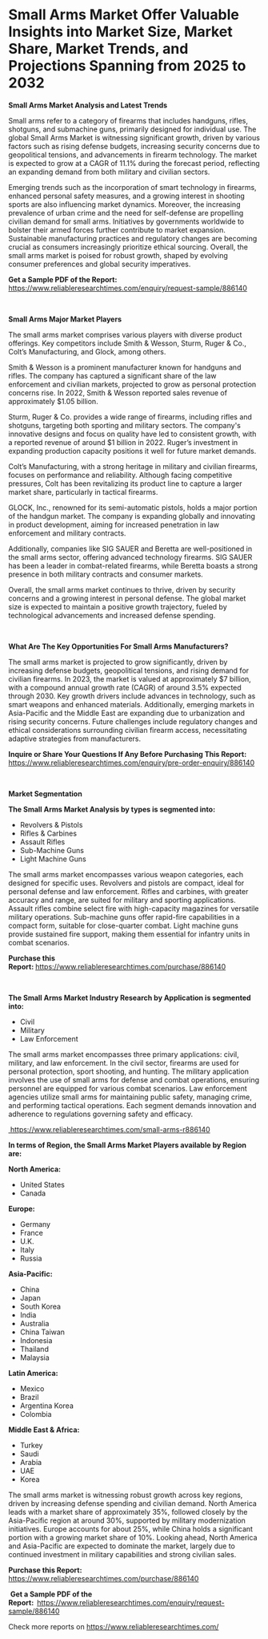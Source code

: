 <p><h1>Small Arms Market Offer Valuable Insights into Market Size, Market Share, Market Trends, and Projections Spanning from 2025 to 2032</h1></p><p><strong>Small Arms Market Analysis and Latest Trends</strong></p>
<p><p>Small arms refer to a category of firearms that includes handguns, rifles, shotguns, and submachine guns, primarily designed for individual use. The global Small Arms Market is witnessing significant growth, driven by various factors such as rising defense budgets, increasing security concerns due to geopolitical tensions, and advancements in firearm technology. The market is expected to grow at a CAGR of 11.1% during the forecast period, reflecting an expanding demand from both military and civilian sectors.</p><p>Emerging trends such as the incorporation of smart technology in firearms, enhanced personal safety measures, and a growing interest in shooting sports are also influencing market dynamics. Moreover, the increasing prevalence of urban crime and the need for self-defense are propelling civilian demand for small arms. Initiatives by governments worldwide to bolster their armed forces further contribute to market expansion. Sustainable manufacturing practices and regulatory changes are becoming crucial as consumers increasingly prioritize ethical sourcing. Overall, the small arms market is poised for robust growth, shaped by evolving consumer preferences and global security imperatives.</p></p>
<p><strong>Get a Sample PDF of the Report:&nbsp;</strong> <a href="https://www.reliableresearchtimes.com/enquiry/request-sample/886140?utm_campaign=2315&utm_medium=2&utm_source=Github&utm_content=ia&utm_term=08022025&utm_id=small-arms">https://www.reliableresearchtimes.com/enquiry/request-sample/886140</a></p>
<p>&nbsp;</p>
<p><strong>Small Arms Major Market Players</strong></p>
<p><p>The small arms market comprises various players with diverse product offerings. Key competitors include Smith & Wesson, Sturm, Ruger & Co., Colt’s Manufacturing, and Glock, among others. </p><p>Smith & Wesson is a prominent manufacturer known for handguns and rifles. The company has captured a significant share of the law enforcement and civilian markets, projected to grow as personal protection concerns rise. In 2022, Smith & Wesson reported sales revenue of approximately $1.05 billion.</p><p>Sturm, Ruger & Co. provides a wide range of firearms, including rifles and shotguns, targeting both sporting and military sectors. The company's innovative designs and focus on quality have led to consistent growth, with a reported revenue of around $1 billion in 2022. Ruger’s investment in expanding production capacity positions it well for future market demands.</p><p>Colt’s Manufacturing, with a strong heritage in military and civilian firearms, focuses on performance and reliability. Although facing competitive pressures, Colt has been revitalizing its product line to capture a larger market share, particularly in tactical firearms.</p><p>GLOCK, Inc., renowned for its semi-automatic pistols, holds a major portion of the handgun market. The company is expanding globally and innovating in product development, aiming for increased penetration in law enforcement and military contracts.</p><p>Additionally, companies like SIG SAUER and Beretta are well-positioned in the small arms sector, offering advanced technology firearms. SIG SAUER has been a leader in combat-related firearms, while Beretta boasts a strong presence in both military contracts and consumer markets.</p><p>Overall, the small arms market continues to thrive, driven by security concerns and a growing interest in personal defense. The global market size is expected to maintain a positive growth trajectory, fueled by technological advancements and increased defense spending.</p></p>
<p>&nbsp;</p>
<p><strong>What Are The Key Opportunities For Small Arms Manufacturers?</strong></p>
<p><p>The small arms market is projected to grow significantly, driven by increasing defense budgets, geopolitical tensions, and rising demand for civilian firearms. In 2023, the market is valued at approximately $7 billion, with a compound annual growth rate (CAGR) of around 3.5% expected through 2030. Key growth drivers include advances in technology, such as smart weapons and enhanced materials. Additionally, emerging markets in Asia-Pacific and the Middle East are expanding due to urbanization and rising security concerns. Future challenges include regulatory changes and ethical considerations surrounding civilian firearm access, necessitating adaptive strategies from manufacturers.</p></p>
<p><strong>Inquire or Share Your Questions If Any Before Purchasing This Report:</strong> <a href="https://www.reliableresearchtimes.com/enquiry/pre-order-enquiry/886140?utm_campaign=2315&utm_medium=2&utm_source=Github&utm_content=ia&utm_term=08022025&utm_id=small-arms">https://www.reliableresearchtimes.com/enquiry/pre-order-enquiry/886140</a></p>
<p>&nbsp;</p>
<p><strong>Market Segmentation</strong></p>
<p><strong>The Small Arms Market Analysis by types is segmented into:</strong></p>
<p><ul><li>Revolvers & Pistols</li><li>Rifles & Carbines</li><li>Assault Rifles</li><li>Sub-Machine Guns</li><li>Light Machine Guns</li></ul></p>
<p><p>The small arms market encompasses various weapon categories, each designed for specific uses. Revolvers and pistols are compact, ideal for personal defense and law enforcement. Rifles and carbines, with greater accuracy and range, are suited for military and sporting applications. Assault rifles combine select fire with high-capacity magazines for versatile military operations. Sub-machine guns offer rapid-fire capabilities in a compact form, suitable for close-quarter combat. Light machine guns provide sustained fire support, making them essential for infantry units in combat scenarios.</p></p>
<p><strong>Purchase this Report:&nbsp;</strong><a href="https://www.reliableresearchtimes.com/purchase/886140?utm_campaign=2315&utm_medium=2&utm_source=Github&utm_content=ia&utm_term=08022025&utm_id=small-arms">https://www.reliableresearchtimes.com/purchase/886140</a></p>
<p>&nbsp;</p>
<p><strong>The Small Arms Market Industry Research by Application is segmented into:</strong></p>
<p><ul><li>Civil</li><li>Military</li><li>Law Enforcement</li></ul></p>
<p><p>The small arms market encompasses three primary applications: civil, military, and law enforcement. In the civil sector, firearms are used for personal protection, sport shooting, and hunting. The military application involves the use of small arms for defense and combat operations, ensuring personnel are equipped for various combat scenarios. Law enforcement agencies utilize small arms for maintaining public safety, managing crime, and performing tactical operations. Each segment demands innovation and adherence to regulations governing safety and efficacy.</p></p>
<p><a href="https://www.reliableresearchtimes.com/small-arms-r886140?utm_campaign=2315&utm_medium=2&utm_source=Github&utm_content=ia&utm_term=08022025&utm_id=small-arms">&nbsp;https://www.reliableresearchtimes.com/small-arms-r886140</a></p>
<p><strong>In terms of Region, the Small Arms Market Players available by Region are:</strong></p>
<p>
    <p> <strong> North America: </strong>
        <ul>
            <li>United States</li>
            <li>Canada</li>
        </ul>
        </p> 
    <p> <strong> Europe: </strong>
        <ul>
            <li>Germany</li>
            <li>France</li>
            <li>U.K.</li>
            <li>Italy</li>
            <li>Russia</li>
        </ul>
        </p> 
    <p> <strong> Asia-Pacific: </strong>
        <ul>
            <li>China</li>
            <li>Japan</li>
            <li>South Korea</li>
            <li>India</li>
            <li>Australia</li>
            <li>China Taiwan</li>
            <li>Indonesia</li>
            <li>Thailand</li>
            <li>Malaysia</li>
        </ul>
        </p> 
    <p> <strong> Latin America: </strong>
        <ul>
            <li>Mexico</li>
            <li>Brazil</li>
            <li>Argentina Korea</li>
            <li>Colombia</li>
        </ul>
        </p> 
    <p> <strong> Middle East & Africa: </strong>
        <ul>
            <li>Turkey</li>
            <li>Saudi</li>
            <li>Arabia</li>
            <li>UAE</li>
            <li>Korea</li>
        </ul>
    </p>
    </p>
<p><p>The small arms market is witnessing robust growth across key regions, driven by increasing defense spending and civilian demand. North America leads with a market share of approximately 35%, followed closely by the Asia-Pacific region at around 30%, supported by military modernization initiatives. Europe accounts for about 25%, while China holds a significant portion with a growing market share of 10%. Looking ahead, North America and Asia-Pacific are expected to dominate the market, largely due to continued investment in military capabilities and strong civilian sales.</p></p>
<p><strong>Purchase this Report: </strong><a href="https://www.reliableresearchtimes.com/purchase/886140?utm_campaign=2315&utm_medium=2&utm_source=Github&utm_content=ia&utm_term=08022025&utm_id=small-arms">https://www.reliableresearchtimes.com/purchase/886140</a></p>
<p>&nbsp;<strong>Get a Sample PDF of the Report:&nbsp;&nbsp;</strong><a href="https://www.reliableresearchtimes.com/enquiry/request-sample/886140?utm_campaign=2315&utm_medium=2&utm_source=Github&utm_content=ia&utm_term=08022025&utm_id=small-arms">https://www.reliableresearchtimes.com/enquiry/request-sample/886140</a></p>
<p><strong></strong></p>
<p>Check more reports on <a href="https://www.reliableresearchtimes.com/?utm_campaign=2315&utm_medium=2&utm_source=Github&utm_content=ia&utm_term=08022025&utm_id=small-arms">https://www.reliableresearchtimes.com/</a></p>